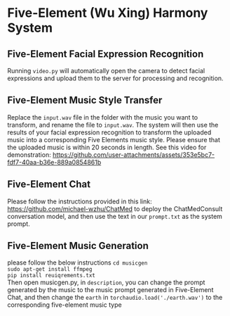 # Five-Element (Wu Xing) Harmony System 

Five-Element Facial Expression Recognition
---
Running `video.py` will automatically open the camera to detect facial expressions and upload them to the server for processing and recognition.


Five-Element Music Style Transfer
---
Replace the `input.wav` file in the folder with the music you want to transform, and rename the file to `input.wav`. The system will then use the results of your facial expression recognition to transform the uploaded music into a corresponding Five Elements music style. Please ensure that the uploaded music is within 20 seconds in length.
See this video for demonstration:
https://github.com/user-attachments/assets/353e5bc7-fdf7-40aa-b36e-889a0854861b


Five-Element Chat
---
Please follow the instructions provided in this link: https://github.com/michael-wzhu/ChatMed to deploy the ChatMedConsult conversation model, and then use the text in our `prompt.txt` as the system prompt.

Five-Element Music Generation
---
please follow the below instructions
`cd musicgen`   
`sudo apt-get install ffmpeg`    
`pip install reuiqrements.txt`   
Then open musicgen.py, in `description`, you can change the prompt generated by the music to the music prompt generated in Five-Element Chat, and then change the `earth` in `torchaudio.load('./earth.wav')` to the corresponding five-element music type
